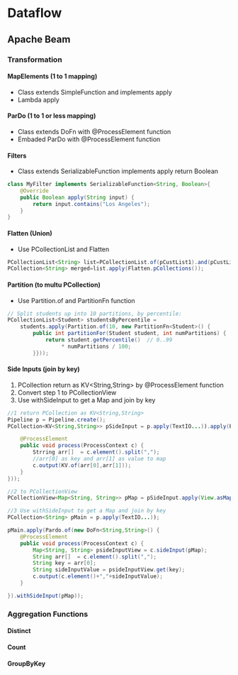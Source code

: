 # Dataflow

## Apache Beam

### Transformation

#### MapElements (1 to 1 mapping)
- Class extends SimpleFunction and implements apply
- Lambda apply

#### ParDo (1 to 1 or less mapping)
- Class extends DoFn with @ProcessElement function
- Embaded ParDo with @ProcessElement function

#### Filters 
- Class extends SerializableFunction implements apply return Boolean

```java
class MyFilter implements SerializableFunction<String, Boolean>{
	@Override
	public Boolean apply(String input) {
		return input.contains("Los Angeles");
	}
}
```

#### Flatten (Union)
- Use PCollectionList and Flatten

```java
PCollectionList<String> list=PCollectionList.of(pCustList1).and(pCustList2).and(pCustList3);
PCollection<String> merged=list.apply(Flatten.pCollections());
```

#### Partition (to multu PCollection)
- Use Partition.of and PartitionFn function
```java
// Split students up into 10 partitions, by percentile:
PCollectionList<Student> studentsByPercentile =
    students.apply(Partition.of(10, new PartitionFn<Student>() {
        public int partitionFor(Student student, int numPartitions) {
            return student.getPercentile()  // 0..99
                 * numPartitions / 100;
        }}));
```

#### Side Inputs (join by key)
1. PCollection return as KV<String,String> by @ProcessElement function
2. Convert step 1 to PCollectionView
3. Use withSideInput to get a Map and join by key

```java
//1 return PCollection as KV<String,String>
Pipeline p = Pipeline.create();
PCollection<KV<String,String>> pSideInput = p.apply(TextIO...)).apply(ParDo.of(new DoFn<String, KV<String,String>>() {

	@ProcessElement
	public void process(ProcessContext c) {
		Strring arr[]  = c.element().split(",");
		//arr[0] as key and arr[1] as value to map
		c.output(KV.of(arr[0],arr[1]));
	}
}));

//2 to PCollectionView
PCollectionView<Map<String, String>> pMap = pSideInput.apply(View.asMap());

//3 Use withSideInput to get a Map and join by key 
PCollection<String> pMain = p.apply(TextIO...));

pMain.apply(Pardo.of(new DoFn<String,String>() {
	@ProcessElement
	public void process(ProcessContext c) {
        Map<String, String> psideInputView = c.sideInput(pMap);
        String arr[]  = c.element().split(",");
        String key = arr[0];
        String sideInputValue = psideInputView.get(key);
        c.output(c.element()+","+sideInputValue);
    }

}).withSideInput(pMap));
```

### Aggregation Functions

#### Distinct

#### Count

#### GroupByKey

